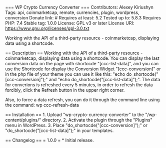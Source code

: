 \=== WP Crypto Currency Converter === Contributors: Alexey Kiriushyn
Tags: api, coinmarketcap, remote, currencies, plugin, wordpress,
conversion Donate link: \# Requires at least: 5.2 Tested up to: 5.8.3
Requires PHP: 7.4 Stable tag: 1.0.0 License: GPL v3 or later License
URI: https://www.gnu.org/licenses/gpl-3.0.txt

Working with the API of a third-party resource - coinmarketcap,
displaying data using a shortcode.

\== Description == Working with the API of a third-party resource -
coinmarketcap, displaying data using a shortcode. You can display the
last conversion data on the page with shortocde "\[ccc-list-data\]", and
you can use the Shortcode for display the Conversion Widget
"\[ccc-conversion\]" or in the php file of your theme you can use it
like this: "echo do\_shortocde("\[ccc-conversion\]");" and "echo
do\_shortocde("\[ccc-list-data\]");". The data for converions is
refreshed every 5 minutes, in order to refresh the data forcibly, click
the Refresh button in the upper right corner.

Also, to force a data refresh, you can do it through the command line
using the command: wp ccc-refresh-data

\== Installation == 1. Upload "wp-crypto-currency-converter" to the
"/wp-content/plugins/" directory. 2. Activate the plugin through the
"Plugins" menu in WordPress. 3. Place
"do\_shortocde("\[ccc-conversion\]");" or
"do\_shortocde("\[ccc-list-data\]");" in your templates.

\== Changelog == = 1.0.0 = \* Initial release.
